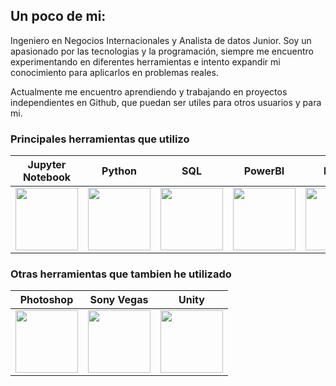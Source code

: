 Un poco de mi:
----------------

Ingeniero en Negocios Internacionales y Analista de datos Junior. Soy un apasionado por las tecnologias y la programación, siempre me encuentro experimentando en diferentes herramientas e intento expandir mi conocimiento para aplicarlos en problemas reales.  

Actualmente me encuentro aprendiendo y trabajando en proyectos independientes en Github, que puedan ser utiles para otros usuarios y para mi.

### Principales herramientas que utilizo
| Jupyter Notebook | Python | SQL | PowerBI | Excel | Linux |
| ---------------- | ------ | --- | ------- | ----- | ----- |
| <div align="center"> <img src="https://cdn.jsdelivr.net/gh/devicons/devicon@latest/icons/jupyter/jupyter-original.svg" height=100 width=100/> <div/> | <div align="center"> <img src="https://cdn.jsdelivr.net/gh/devicons/devicon@latest/icons/python/python-original.svg" height=100 width=100/> <div/> | <div align="center"> <img src="https://cdn.jsdelivr.net/gh/devicons/devicon@latest/icons/sqldeveloper/sqldeveloper-original.svg" height=100 width=100/> | <div align="center"> <img src="https://upload.wikimedia.org/wikipedia/commons/c/cf/New_Power_BI_Logo.svg" height=100 width=100/> | <div align="center"> <img src="https://upload.wikimedia.org/wikipedia/commons/3/34/Microsoft_Office_Excel_%282019%E2%80%93present%29.svg" height=100 width=100/> | <div align="center"> <img src="https://cdn.jsdelivr.net/gh/devicons/devicon@latest/icons/linux/linux-original.svg" height=100 width=100/> |

### Otras herramientas que tambien he utilizado
| Photoshop | Sony Vegas | Unity |
| --------- | ---------- | ----- |
| <div align="center"> <img src="https://cdn.jsdelivr.net/gh/devicons/devicon@latest/icons/photoshop/photoshop-original.svg" height=100 width=100/> <div/> | <div align="center"> <img src="https://upload.wikimedia.org/wikipedia/commons/2/2d/Vegas_Pro_19.svg" height=100 width=100/> <div/> | <div align="center"> <img src="https://cdn.jsdelivr.net/gh/devicons/devicon@latest/icons/unity/unity-original.svg" height=100 width=100/> <div/> |

<div id="header" align="right">
  <img src="https://komarev.com/ghpvc/?username=1bryanvalenzuela&style=flat&color=lightgrey" alt=""/>
</div>
